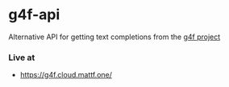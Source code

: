 # g4f-api
Alternative API for getting text completions from the [g4f project](https://github.com/xtekky/gpt4free/tree/main)

### Live at
- https://g4f.cloud.mattf.one/


